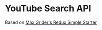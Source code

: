 # YouTube Search API

Based on [Max Grider's Redux Simple Starter](https://github.com/StephenGrider/ReduxCasts)
